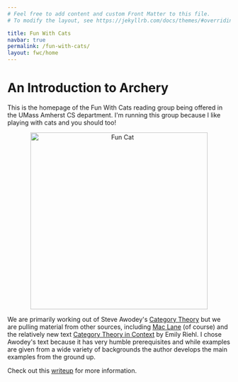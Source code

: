 ```yaml
---
# Feel free to add content and custom Front Matter to this file.
# To modify the layout, see https://jekyllrb.com/docs/themes/#overriding-theme-defaults

title: Fun With Cats
navbar: true
permalink: /fun-with-cats/
layout: fwc/home
---
```

# An Introduction to Archery

This is the homepage of the Fun With Cats reading group being offered in the
UMass Amherst CS department. I'm running this group because I like playing with
cats and you should too!

<p style="text-align:center">
  <img src="{{ "/assets/fwc/image/fun-cat.jpg" }}" alt="Fun Cat" width="400px"/>
</p>

We are primarily working out of Steve Awodey's [Category Theory][awodey-ct] but we are
pulling material from other sources, including [Mac
Lane][maclane-ctwm] (of course) and the relatively new text [Category Theory in
Context][riehl-ctic] by Emily Riehl. I chose Awodey's text because it has very
humble prerequisites and while examples are given from a wide variety of
backgrounds the author develops the main examples from the ground up.

Check out this [writeup](/fun-with-cats/materials/fwc-writeup.pdf) for more
information.

[awodey-ct]: https://www.amazon.com/Category-Theory-Oxford-Logic-Guides/dp/0199237182
[maclane-ctwm]: https://www.amazon.com/Categories-Working-Mathematician-Graduate-Mathematics/dp/0387984038/ref=sr_1_1?s=books&ie=UTF8&qid=1529253259&sr=1-1&keywords=Mac+Lane
[riehl-ctic]: http://www.math.jhu.edu/~eriehl/context/
